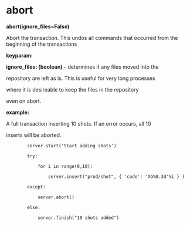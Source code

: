 # abort

**abort(ignore\_files=False)**

Abort the transaction. This undos all commands that occurred
from the beginning of the transactions

**keyparam:**

**ignore\_files: (boolean)** - determines if any files moved into the

repository are left as is. This is useful for very long processes

where it is desireable to keep the files in the repository

even on abort.

**example:**

A full transaction inserting 10 shots. If an error occurs, all 10

inserts will be aborted.

            server.start('Start adding shots')

            try:

                for i in range(0,10):

                    server.insert("prod/shot", { 'code': 'XG%0.3d'%i } )

            except:

                server.abort()

            else:

                server.finish("10 shots added")
